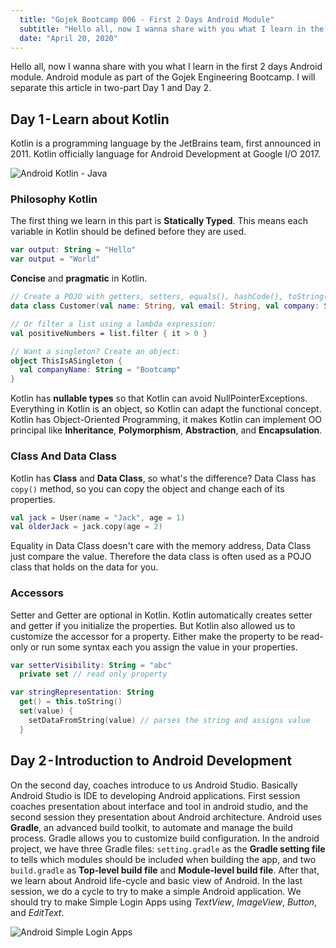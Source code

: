```yaml
---
  title: "Gojek Bootcamp 006 - First 2 Days Android Module"
  subtitle: "Hello all, now I wanna share with you what I learn in the first 2 days Android module. Android module as part of the Gojek Engineering Bootcamp. I will separate this article in two-part Day 1 and Day 2."
  date: "April 20, 2020"
---
```


Hello all, now I wanna share with you what I learn in the first 2 days Android module. Android module as part of the Gojek Engineering Bootcamp. I will separate this article in two-part Day 1 and Day 2.

## Day 1 - Learn about Kotlin

Kotlin is a programming language by the JetBrains team, first announced in 2011. Kotlin officially language for Android Development at Google I/O 2017.

![Android Kotlin - Java](/images/android-meme.jpeg)

### Philosophy Kotlin

The first thing we learn in this part is **Statically Typed**. This means each variable in Kotlin should be defined before they are used.

```kotlin
var output: String = "Hello"
var output = "World"
```

**Concise** and **pragmatic** in Kotlin.

```kotlin
// Create a POJO with getters, setters, equals(), hashCode(), toString() and copy() in a single line:
data class Customer(val name: String, val email: String, val company: String)

// Or filter a list using a lambda expression:
val positiveNumbers = list.filter { it > 0 }

// Want a singleton? Create an object: 
object ThisIsASingleton {
  val companyName: String = "Bootcamp"
}
```

Kotlin has **nullable types** so that Kotlin can avoid NullPointerExceptions. Everything in Kotlin is an object, so Kotlin can adapt the functional concept. Kotlin has Object-Oriented Programming, it makes Kotlin can implement OO principal like **Inheritance**, **Polymorphism**, **Abstraction**, and **Encapsulation**.

### Class And Data Class

Kotlin has **Class** and **Data Class**, so what's the difference? Data Class has `copy()` method, so you can copy the object and change each of its properties.

```kotlin
val jack = User(name = "Jack", age = 1)
val olderJack = jack.copy(age = 2)
```

Equality in Data Class doesn't care with the memory address, Data Class just compare the value. Therefore the data class is often used as a POJO class that holds on the data for you.

### Accessors

Setter and Getter are optional in Kotlin. Kotlin automatically creates setter and getter if you initialize the properties. But Kotlin also allowed us to customize the accessor for a property. Either make the property to be read-only or run some syntax each you assign the value in your properties.

```kotlin
var setterVisibility: String = "abc"
  private set // read only property

var stringRepresentation: String
  get() = this.toString()
  set(value) {
    setDataFromString(value) // parses the string and assigns value
  }
```

## Day 2 - Introduction to Android Development

On the second day, coaches introduce to us Android Studio. Basically Android Studio is IDE to developing Android applications. First session coaches presentation about interface and tool in android studio, and the second session they presentation about Android architecture. Android uses **Gradle**, an advanced build toolkit, to automate and manage the build process. Gradle allows you to customize build configuration. In the android project, we have three Gradle files: `setting.gradle` as the **Gradle setting file** to tells which modules should be included when building the app, and two `build.gradle` as **Top-level build file** and **Module-level build file**. After that, we learn about Android life-cycle and basic view of Android. In the last session, we do a cycle to try to make a simple Android application. We should try to make Simple Login Apps using *TextView*, *ImageView*, *Button*, and *EditText*.

![Android Simple Login Apps](/images/android-sample-project.jpeg)
